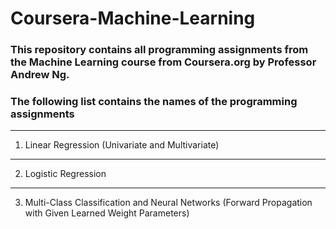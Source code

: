 # Coursera-Machine-Learning

### This repository contains all programming assignments from the Machine Learning course from Coursera.org by Professor Andrew Ng. 

### The following list contains the names of the programming assignments

---
1. Linear Regression (Univariate and Multivariate)
---
2. Logistic Regression
---
3. Multi-Class Classification and Neural Networks (Forward Propagation with Given Learned Weight Parameters)